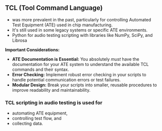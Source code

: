 ## TCL (Tool Command Language) 
*  was more prevalent in the past, particularly for controlling Automated Test Equipment (ATE) used in chip manufacturing. 
* It's still used in some legacy systems or specific ATE environments. 
* Python for audio testing scripting with libraries like NumPy, SciPy, and Librosa


**Important Considerations:**

*   **ATE Documentation is Essential:**  You absolutely *must* have the documentation for your ATE system to understand the available TCL commands and their syntax.
*   **Error Checking:** Implement robust error checking in your scripts to handle potential communication errors or test failures.
*   **Modular Design:** Break your scripts into smaller, reusable procedures to improve readability and maintainability.

### TCL scripting in audio testing is used for 
*  automating ATE equipment, 
* controlling test flow, and 
* collecting data.  

